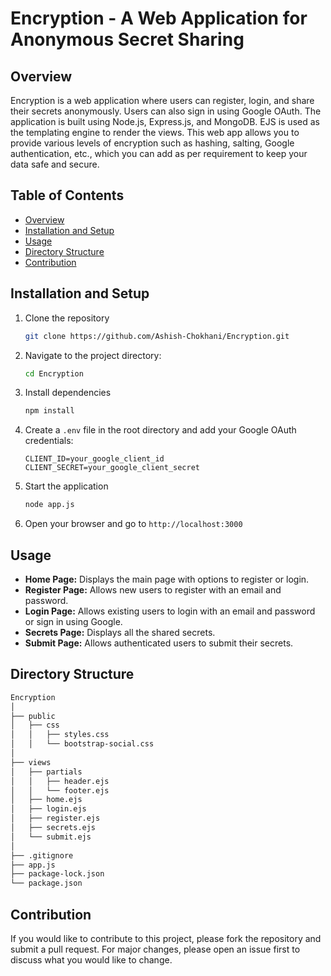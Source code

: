# Encryption - A Web Application for Anonymous Secret Sharing

## Overview

Encryption is a web application where users can register, login, and share their secrets anonymously. Users can also sign in using Google OAuth. The application is built using Node.js, Express.js, and MongoDB. EJS is used as the templating engine to render the views. This web app allows you to provide various levels of encryption such as hashing, salting, Google authentication, etc., which you can add as per requirement to keep your data safe and secure.

## Table of Contents

- [Overview](#overview)
- [Installation and Setup](#installation-and-setup)
- [Usage](#usage)
- [Directory Structure](#directory-structure)
- [Contribution](#contribution)

## Installation and Setup

1. Clone the repository
    ```sh
    git clone https://github.com/Ashish-Chokhani/Encryption.git
    ```
2. Navigate to the project directory:
    ```sh
    cd Encryption
    ```

2. Install dependencies
    ```sh
    npm install
    ```

3. Create a `.env` file in the root directory and add your Google OAuth credentials:
    ```plaintext
    CLIENT_ID=your_google_client_id
    CLIENT_SECRET=your_google_client_secret
    ```

4. Start the application
    ```sh
    node app.js
    ```

5. Open your browser and go to `http://localhost:3000`

## Usage

- **Home Page:** Displays the main page with options to register or login.
- **Register Page:** Allows new users to register with an email and password.
- **Login Page:** Allows existing users to login with an email and password or sign in using Google.
- **Secrets Page:** Displays all the shared secrets.
- **Submit Page:** Allows authenticated users to submit their secrets.

## Directory Structure

```bash
Encryption
│
├── public
│   ├── css
│   │   ├── styles.css
│   │   └── bootstrap-social.css
│
├── views
│   ├── partials
│   │   ├── header.ejs
│   │   └── footer.ejs
│   ├── home.ejs
│   ├── login.ejs
│   ├── register.ejs
│   ├── secrets.ejs
│   └── submit.ejs
│
├── .gitignore
├── app.js
├── package-lock.json
└── package.json
```

## Contribution
If you would like to contribute to this project, please fork the repository and submit a pull request. For major changes, please open an issue first to discuss what you would like to change.
